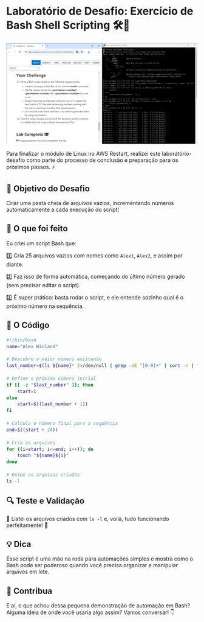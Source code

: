 # Laboratório de Desafio: Exercício de Bash Shell Scripting 🛠️🎯

<img src="imagem/Projeto.png">

Para finalizar o módulo de Linux no AWS Restart, realizei este laboratório-desafio como parte do processo de conclusão e preparação para os próximos passos. ⚡

## 🎯 Objetivo do Desafio

Criar uma pasta cheia de arquivos vazios, incrementando números automaticamente a cada execução do script!

## 🚀 O que foi feito

Eu criei um script Bash que:

1️⃣ Cria 25 arquivos vazios com nomes como `Alex1`, `Alex2`, e assim por diante.

2️⃣ Faz isso de forma automática, começando do último número gerado (sem precisar editar o script).

3️⃣ É super prático: basta rodar o script, e ele entende sozinho qual é o próximo número na sequência.

## 🔧 O Código

```bash
#!/bin/bash
name="Alex Winland"

# Descobre o maior número existente
last_number=$(ls ${name}* 2>/dev/null | grep -oE "[0-9]+" | sort -n | tail -n 1)

# Define o próximo número inicial
if [[ -z "$last_number" ]]; then
    start=1
else
    start=$((last_number + 1))
fi

# Calcula o número final para a sequência
end=$((start + 24))

# Cria os arquivos
for ((i=start; i<=end; i++)); do
    touch "${name}${i}"
done

# Exibe os arquivos criados
ls -l
```

## 🔍 Teste e Validação

📂 Listei os arquivos criados com `ls -l` e, voilà, tudo funcionando perfeitamente! 🚀

## 💡 Dica

Esse script é uma mão na roda para automações simples e mostra como o Bash pode ser poderoso quando você precisa organizar e manipular arquivos em lote.

## 💬 Contribua

E aí, o que achou dessa pequena demonstração de automação em Bash? Alguma ideia de onde você usaria algo assim? Vamos conversar! 👇
